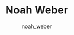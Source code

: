 ---
# this is autogenerated: do not edit
title: Noah Weber
author: noah_weber
layout: author-bio
jobtitle: Data & Applied Scientist
bio: Microsoft
type: alumn
excerpt: "Research Data Analyst, 2022. Primary research interests in model robustness, transparency, and structured data representation. Prior to joining UCSF, Noah worke"
header:
  teaser: /assets/images/people/bio-weber.jpg
papers: 
---